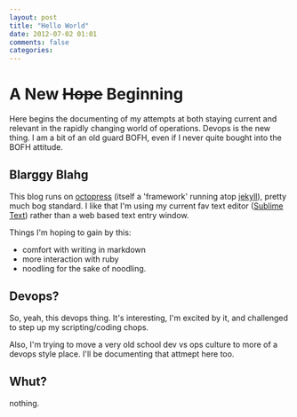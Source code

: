 ```yaml
---
layout: post
title: "Hello World"
date: 2012-07-02 01:01
comments: false
categories: 
---
```

# A New <strike>Hope</strike> Beginning

Here begins the documenting of my attempts at both staying current and relevant in the rapidly changing world of operations. Devops is the new thing.  I am a bit of an old guard BOFH, even if I never quite bought into the BOFH attitude.

## Blarggy Blahg

This blog runs on [octopress][1] (itself a 'framework' running atop [jekyll][2]), pretty much bog standard.  I like that I'm using my current fav text editor ([Sublime Text][3]) rather than a web based text entry window.

Things I'm hoping to gain by this:

- comfort with writing in markdown
- more interaction with ruby
- noodling for the sake of noodling.

## Devops?

So, yeah, this devops thing.  It's interesting, I'm excited by it, and challenged to step up my scripting/coding chops.

Also, I'm trying to move a very old school dev vs ops culture to more of a devops style place.  I'll be documenting that attmept here too.

## Whut?

nothing.

[1]: http://octopress.org/
[2]: http://jekyllrb.com/
[3]: http://www.sublimetext.com/
